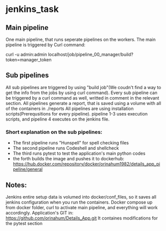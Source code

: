 # jenkins_task

## Main pipeline
One main pipeline, that runs seperate pipelines on the workers. 
The main pipeline is triggered by Curl command:

curl -u admin:admin localhost/job/pipeline_00_manager/build?token=manager_token

## Sub pipelines
All sub pipelines are triggered by using "build job"(We coudn't find a way to get the info from the jobs by using curl command). 
Every sub pipeline can be triggered by a curl command as well, writted in comment in the relevant section. 
All pipelines generate a report, that is saved using a volume with all of the containers in ./reports
All pipelines are using installation scripts(Prerequsitions for every pipeline). pipeline 1-3 uses execution scripts, and pipeline 4 executes on the jenkins file. 

### Short explanation on the sub pipelines:
- The first pipeline runs "Hunspell" for spell checking files
- The second pipeline runs Codeshell and shellcheck
- The third runs pytest to test the application's main python codes
- the forth builds the image and pushes it to dockerhub: https://hub.docker.com/repository/docker/orinahum1982/details_app_pipeline/general


## Notes:
Jenkins entire setup data is volumed into docker/conf_files, so it saves all jenkins configuration when you run the containers. 
Docker compose up from docker folder, curl to activate main pipeline, and everything will work accordingly. 
Application's GIT in: https://github.com/orinahum/Details_App.git It containes modifications for the pytest section
